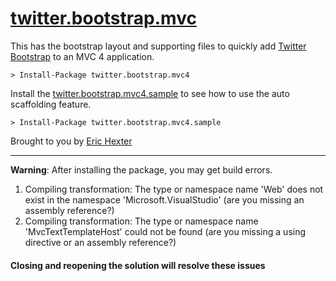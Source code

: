 [twitter.bootstrap.mvc](https://github.com/devlife/twitter.bootstrap.mvc)
===================================================

This has the bootstrap layout and supporting files to quickly add [Twitter Bootstrap](http://twitter.github.com/bootstrap/) to an MVC 4 application. 

	> Install-Package twitter.bootstrap.mvc4

Install the [twitter.bootstrap.mvc4.sample](http://nuget.org/packages/twitter.bootstrap.mvc4.sample) to see how to use the auto scaffolding feature.

	> Install-Package twitter.bootstrap.mvc4.sample

Brought to you by [Eric Hexter](http://lostechies.com/erichexter/)

---------------------------------------------------

**Warning**: After installing the package, you may get build errors.

1. Compiling transformation: The type or namespace name 'Web' does not exist in the namespace 'Microsoft.VisualStudio' (are you missing an assembly reference?) 
2. Compiling transformation: The type or namespace name 'MvcTextTemplateHost' could not be found (are you missing a using directive or an assembly reference?) 

#### Closing and reopening the solution will resolve these issues